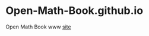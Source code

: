 Open-Math-Book.github.io
========================

Open Math Book www [site](http://Open-Math-Book.github.io)
